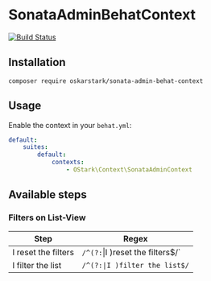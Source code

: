 # SonataAdminBehatContext

[![Build Status](https://travis-ci.org/OskarStark/SonataAdminBehatContext.svg?branch=master)](https://travis-ci.org/OskarStark/SonataAdminBehatContext)

## Installation

```console
composer require oskarstark/sonata-admin-behat-context
```

## Usage
Enable the context in your `behat.yml`:

```yaml
default:
    suites:
        default:
            contexts:
                - OStark\Context\SonataAdminContext
```

## Available steps

### Filters on List-View

| Step | Regex |
| --- | --- |
| I reset the filters | `/^(?:`\|I )reset the filters$/` |
| I filter the list | `/^(?:\|I )filter the list$/` |
